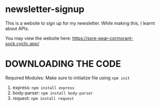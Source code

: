 # newsletter-signup
This is a website to sign up for my newsletter. While making this, I learnt about APIs.

You may view the website here: https://sore-pear-cormorant-sock.cyclic.app/

# DOWNLOADING THE CODE
Required Modules: Make sure to initialize file using `npm init`
1. express: `npm install express`
2. body-parser: `npm install body-parser`
3. request: `npm install request`
